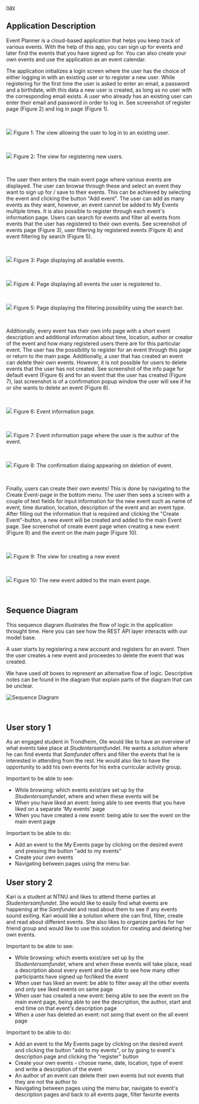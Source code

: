 [nav](../docs/nav.md)

## Application Description

Event Planner is a cloud-based application that helps you keep track of various events. With the help of this app, you can sign up for events and later find the events that you have signed up for. You can also create your own events and use the application as an event calendar.

The application initializes a login screen where the user has the choice of either logging in with an existing user or to register a new user. While registering for the first time the user is asked to enter an email, a password and a birthdate, with this data a new user is created, as long as no user with the corresponding email exists. A user who already has an existing user can enter their email and password in order to log in. See screenshot of register page (Figure 2) and log in page (Figure 1). 

<br>

![](../docs/screenshots/LoginPage.png)
Figure 1: The view allowing the user to log in to an existing user.

<br>

![](../docs/screenshots/RegisterUserPage.png)
Figure 2: The view for registering new users.

<br>

The user then enters the main event page where various events are displayed. The user can browse through these and select an event they want to sign up for / save to their events. This can be achieved by selecting the event and clicking the button "Add event". The user can add as many events as they want, however, an event cannot be added to My Events multiple times. It is also possible to register through each event's information page. Users can search for events and filter all events from events that the user has registered to their own events. See screenshot of events page (Figure 3), user filtering by registered events (Figure 4) and event filtering by search (Figure 5).

<br>

![](../docs/screenshots/AllEventsPage1.png)
Figure 3: Page displaying all available events.

<br>

![](../docs/screenshots/AllEventsPage2.png)
Figure 4: Page displaying all events the user is registered to.

<br>

![](../docs/screenshots/AllEventsPage3.png)
Figure 5: Page displaying the filtering possibility using the search bar.

<br>

Additionally, every event has their own info page with a short event description and additional information about time, location, author or creator of the event and how many registered users there are for this particular event. The user has the possibility to register for an event through this page or return to the main page. Additionally, a user that has created an event can delete their own events. However, it is not possible for users to delete events that the user has not created. See screenshot of the info page for default event (Figure 6) and for an event that the user has created (Figure 7), last screenshot is of a confirmation popup window the user will see if he or she wants to delete an event (Figure 8).

<br>

![](../docs/screenshots/EventInfoPage1.png)
Figure 6: Event information page.

<br>

![](../docs/screenshots/EventInfoPage2.png)
Figure 7: Event information page where the user is the author of the event.

<br>

![](../docs/screenshots/ConfirmationWindow.png)
Figure 8: The confirmation dialog appearing on deletion of event.

<br>

Finally, users can create their own events! This is done by navigating to the Create Event-page in the bottom menu. The user then sees a screen with a couple of text fields for input information for the new event such as name of event, time duration, location, description of the event and an event type. After filling out the information that is required and clicking the "Create Event"-button, a new event will be created and added to the main Event page. See screenshot of create event page when creating a new event (Figure 9) and the event on the main page (Figure 10).

<br>

![](../docs/screenshots/CreateEvent1.png)
Figure 9: The view for creating a new event

<br>

![](../docs/screenshots/CreateEvent2.png)
Figure 10: The new event added to the main event page.

<br>

## Sequence Diagram

This sequence diagram illustrates the flow of logic in the application throught time. Here you can see how the REST API layer interacts with our model base.

A user starts by registering a new account and registers for an event. Then the user creates a new event and proceedes to delete the event that was created. 

We have used *alt* boxes to represent an alternative flow of logic. Descriptive notes can be found in the diagram that explain parts of the diagram that can be unclear.

![Sequence Diagram](../docs/diagrams/sequence_diagram.png)


<br>

## User story 1

As an engaged student in Trondheim, Ole would like to have an overview of what events take place at *Studentersamfundet*. He wants a solution where he can find events that *Samfundet* offers and filter the events that he is interested in attending from the rest. He would also like to have the opportunity to add his own events for his extra curricular activity group.

Important to be able to see:
- While browsing: which events exist/are set up by the *Studentersamfundet*, where and when these events will be
- When you have liked an event: being able to see events that you have liked on a separate 'My events' page
- When you have created a new event: being able to see the event on the main event page 

Important to be able to do:
- Add an event to the My Events page by clicking on the desired event and pressing the button "add to my events"
- Create your own events 
- Navigating between pages using the menu bar.

## User story 2

Kari is a student at NTNU and likes to attend theme parties at *Studentersamfundet*. She would like to easily find what events are happening at the *Samfundet* and read about them to see if any events sound exiting. Kari would like a solution where she can find, filter, create and read about different events. She also likes to organize parties for her friend group and would like to use this solution for creating and deleting her own events.

Important to be able to see:
- While browsing: which events exist/are set up by the *Studentersamfundet*, where and when these events will take place, read a description about every event and be able to see how many other participants have signed up for/liked the event
- When user has liked an event: be able to filter away all the other events and only see liked events on same page
- When user has created a new event: being able to see the event on the main event page, being able to see the description, the author, start and end time on that event's description page 
- When a user has deleted an event: not seing that event on the all event page 

Important to be able to do:
- Add an event to the My Events page by clicking on the desired event and clicking the button "add to my events", or by going to event's description page and clicking the "register" button 
- Create your own events - choose name, date, location, type of event and write a description of the event
- An author of an event can delete their own events but not events that they are not the author to
- Navigating between pages using the menu bar, navigate to event's description pages and back to all events page, filter favorite events

